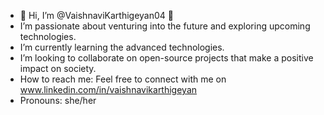 - 👋 Hi, I’m @VaishnaviKarthigeyan04 👋
- I’m passionate about venturing into the future and exploring upcoming technologies.
- I’m currently learning the advanced technologies. 
- I’m looking to collaborate on open-source projects that make a positive impact on society.
- How to reach me: Feel free to connect with me on www.linkedin.com/in/vaishnavikarthigeyan
- Pronouns: she/her
